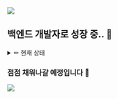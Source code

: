 <img src="https://capsule-render.vercel.app/api?type=waving&color=BDBDC8&height=150&section=header" />

## 백엔드 개발자로 성장 중.. 🌱  



<details>
<summary>
  ✏ 현재 상태
</summary>
   😅 아무것도 몰라요
</details>

### 점점 채워나갈 예정입니다 🚧

<img src="https://capsule-render.vercel.app/api?type=waving&color=BDBDC8&height=150&section=footer" />
